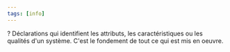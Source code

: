 ```yaml
---
tags: [info]
---
```


?
Déclarations qui identifient les attributs, les caractéristiques ou les qualités d'un système.
C'est le fondement de tout ce qui est mis en oeuvre.
